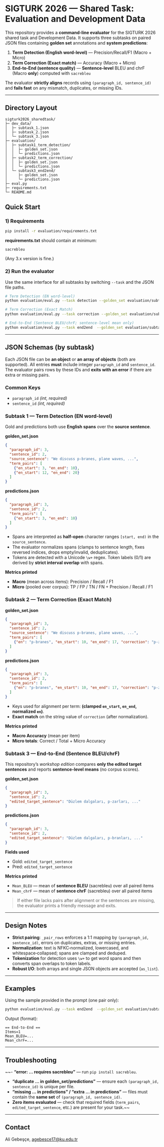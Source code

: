 # SIGTURK 2026 — Shared Task: Evaluation and Development Data

This repository provides a **command‑line evaluator** for the SIGTURK 2026 shared task and Development Data. It supports three subtasks on paired JSON files containing **golden set** annotations and **system predictions**:

1. **Term Detection (English word‑level)** — Precision/Recall/F1 (Macro + Micro)  
2. **Term Correction (Exact match)** — Accuracy (Macro + Micro)  
3. **End‑to‑End (sentence quality)** — **Sentence‑level** BLEU and chrF (Macro **only**) computed with `sacrebleu`

The evaluator **strictly aligns** records using `(paragraph_id, sentence_id)` and **fails fast** on any mismatch, duplicates, or missing IDs.

---

## Directory Layout

```
sigturk2026_sharedtask/
├─ dev_data/
│  ├─ subtask_1.json
│  ├─ subtask_2.json
│  └─ subtask_3.json
├─ evaluation/
│  ├─ subtask1_term_detection/
│  │  ├─ golden_set.json
│  │  └─ predictions.json
│  ├─ subtask2_term_correction/
│  │  ├─ golden_set.json
│  │  └─ predictions.json
│  └─ subtask3_end2end/
│     ├─ golden_set.json
│     └─ predictions.json
├─ eval.py
├─ requirements.txt
└─ README.md
```

## Quick Start

### 1) Requirements

```bash
pip install -r evaluation/requirements.txt
```

**requirements.txt** should contain at minimum:
```
sacrebleu
```
(Any 3.x version is fine.)

### 2) Run the evaluator

Use the same interface for all subtasks by switching `--task` and the JSON file paths.

```bash
# Term Detection (EN word-level)
python evaluation/eval.py --task detection --golden_set evaluation/subtask1_term_detection/golden_set.json --predictions evaluation/subtask1_term_detection/predictions.json

# Term Correction (Exact Match)
python evaluation/eval.py --task correction --golden_set evaluation/subtask2_term_correction/golden_set.json --predictions evaluation/subtask2_term_correction/predictions.json

# End-to-End (Sentence BLEU/chrF; sentence-level mean only)
python evaluation/eval.py --task end2end  --golden_set evaluation/subtask3_end2end/golden_set.json --predictions evaluation/subtask3_end2end/predictions.json
```

---

## JSON Schemas (by subtask)

Each JSON file can be **an object** or **an array of objects** (both are supported). All entries **must** include integer `paragraph_id` and `sentence_id`. The evaluator pairs rows by these IDs and **exits with an error** if there are extra or missing pairs.

### Common Keys

- `paragraph_id` *(int, required)*
- `sentence_id` *(int, required)*

### Subtask 1 — Term Detection (EN word‑level)
Gold and predictions both use **English spans** over the **source sentence**.

**golden_set.json**
```json
{
  "paragraph_id": 3,
  "sentence_id": 2,
  "source_sentence": "We discuss p-branes, plane waves, ...",
  "term_pairs": [
    {"en_start": 3, "en_end": 10},
    {"en_start": 12, "en_end": 20}
  ]
}
```
**predictions.json**
```json
{
  "paragraph_id": 3,
  "sentence_id": 2,
  "term_pairs": [
    {"en_start": 3, "en_end": 10}
  ]
}
```

- Spans are interpreted as **half‑open** character ranges `[start, end)` in the `source_sentence`.
- The evaluator normalizes spans (clamps to sentence length, fixes reversed indices, drops empty/invalid, deduplicates).
- Tokens are detected with a Unicode `\w+` regex. Token labels (0/1) are derived by **strict interval overlap** with spans.

**Metrics printed**
- **Macro** (mean across items): Precision / Recall / F1  
- **Micro** (pooled over corpus): TP / FP / TN / FN + Precision / Recall / F1

### Subtask 2 — Term Correction (Exact Match)

**golden_set.json**
```json
{
  "paragraph_id": 3,
  "sentence_id": 2,
  "source_sentence": "We discuss p-branes, plane waves, ...",
  "term_pairs": [
    {"en": "p-branes", "en_start": 10, "en_end": 17, "correction": "p-zarları"}
  ]
}
```
**predictions.json**
```json
{
  "paragraph_id": 3,
  "sentence_id": 2,
  "term_pairs": [
    {"en": "p-branes", "en_start": 10, "en_end": 17, "correction": "p-zarları"}
  ]
}
```

- Keys used for alignment per term: **(clamped `en_start`, `en_end`, normalized `en`)**.  
- **Exact match** on the string value of `correction` (after normalization).

**Metrics printed**
- **Macro Accuracy** (mean per item)  
- **Micro totals**: Correct / Total + Micro Accuracy

### Subtask 3 — End‑to‑End (Sentence BLEU/chrF)

This repository’s *workshop edition* compares **only the edited target sentences** and reports **sentence-level means** (no corpus scores).

**golden_set.json**
```json
{
  "paragraph_id": 3,
  "sentence_id": 2,
  "edited_target_sentence": "Düzlem dalgaları, p-zarları, ..."
}
```
**predictions.json**
```json
{
  "paragraph_id": 3,
  "sentence_id": 2,
  "edited_target_sentence": "Düzlem dalgaları, p-branları, ..."
}
```

**Fields used**
- Gold: `edited_target_sentence`  
- Pred: `edited_target_sentence`

**Metrics printed**
- `Mean_BLEU` — mean of **sentence BLEU** (sacrebleu) over all paired items  
- `Mean_chrF` — mean of **sentence chrF** (sacrebleu) over all paired items

> If either file lacks pairs after alignment or the sentences are missing, the evaluator prints a friendly message and exits.

---

## Design Notes

- **Strict pairing**: `_pair_rows` enforces a 1:1 mapping by `(paragraph_id, sentence_id)`, errors on duplicates, extras, or missing entries.  
- **Normalization**: text is NFKC‑normalized, lowercased, and whitespace‑collapsed; spans are clamped and deduped.  
- **Tokenization** for detection uses `\w+` to get word spans and then converts span overlaps to token labels.  
- **Robust I/O**: both arrays and single JSON objects are accepted (`as_list`).

---

## Examples

Using the sample provided in the prompt (one pair only):

```bash
python evaluation/eval.py --task end2end  --golden_set evaluation/subtask3_end2end/golden_set.json --predictions evaluation/subtask3_end2end/predictions.json
```
Output (format):
```
== End-to-End ==
Items=1
Mean_BLEU=...
Mean_chrF=...
```

---

## Troubleshooting

~~- **“error: … requires sacrebleu”** — run `pip install sacrebleu`.  
- **“duplicate … in golden_set/predictions”** — ensure each `(paragraph_id, sentence_id)` is unique per file.  
- **“missing … in predictions” / “extra … in predictions”** — files must contain the **same set** of `(paragraph_id, sentence_id)`.  
- **Zero items evaluated** — check that required fields (`term_pairs`, `edited_target_sentence`, etc.) are present for your task.~~

---

## Contact

Ali Gebeşçe, agebesce17@ku.edu.tr

